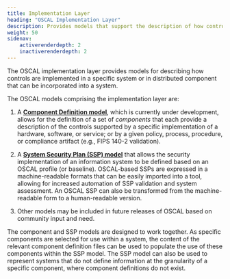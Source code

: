 ```yaml
---
title: Implementation Layer
heading: "OSCAL Implementation Layer"
description: Provides models that support the description of how controls are [implemented](/documentation/schema/implementation-layer/ssp/) in a given information system or a [distributed component](/documentation/schema/implementation-layer/component/) that can be incorporated into an information system.
weight: 50
sidenav:
    activerenderdepth: 2
    inactiverenderdepth: 2
---
```


The OSCAL implementation layer provides models for describing how controls are implemented in a specific system or in distributed component that can be incorporated into a system.

The OSCAL models comprising the implementation layer are:

1. A **[Component Definition model](component/)**, which is currently under development, allows for the definition of a set of *components* that each provide a description of the controls supported by a specific implementation of a hardware, software, or service; or by a given policy, process, procedure, or compliance artifact (e.g., FIPS 140-2 validation).

1. A **[System Security Plan (SSP) model](ssp/)** that allows the security implementation of an information system to be defined based on an OSCAL profile (or baseline). OSCAL-based SSPs are expressed in a machine-readable formats that can be easily imported into a tool, allowing for increased automation of SSP validation and system assessment. An OSCAL SSP can also be transformed from the machine-readable form to a human-readable version.

1. Other models may be included in future releases of OSCAL based on community input and need.

The component and SSP models are designed to work together. As specific components are selected for use within a system, the content of the relevant component definition files can be used to populate the use of these components within the SSP model. The SSP model can also be used to represent systems that do not define information at the granularity of a specific component, where component definitions do not exist.
